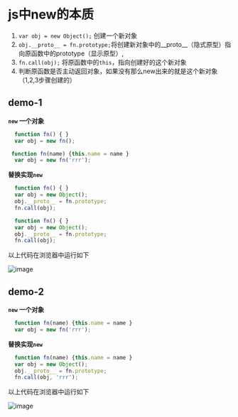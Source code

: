 # js中new的本质

1. `var obj = new Object();` 创建一个新对象
2. `obj.__proto__ = fn.prototype;`将创建新对象中的__proto__（隐式原型）指向原函数中的prototype（显示原型）,
3. `fn.call(obj);` 将原函数中的`this`，指向创建好的这个新对象
4. 判断原函数是否主动返回对象，如果没有那么new出来的就是这个新对象（1,2,3步骤创建的）

## demo-1
**`new` 一个对象**
```js
  function fn() { }
  var obj = new fn();
```
```js
 function fn(name) {this.name = name }
  var obj = new fn('rrr');
```

**替换实现`new`**
```js
  function fn() { }
  var obj = new Object();
  obj.__proto__ = fn.prototype;
  fn.call(obj);
```
```js
  function fn() { }
  var obj = new Object();
  obj.__proto__ = fn.prototype;
  fn.call(obj);
```

以上代码在浏览器中运行如下

![image](https://user-images.githubusercontent.com/2714474/182086898-9907060a-543f-46bf-ad23-70f045b7d370.png)



## demo-2
**`new` 一个对象**
```js
  function fn(name) {this.name = name }
  var obj = new fn('rrr');
```

**替换实现`new`**
```js
  function fn(name) {this.name = name }
  var obj = new Object();
  obj.__proto__ = fn.prototype;
  fn.call(obj, 'rrr');
```

以上代码在浏览器中运行如下

![image](https://user-images.githubusercontent.com/2714474/182808616-f9728db8-504e-4b57-a6bd-c33f4b327bb5.png)




